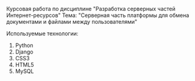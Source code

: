 Курсовая работа по дисциплине "Разработка серверных частей Интернет-ресурсов"
Тема: "Серверная часть платформы для обмена документами и файлами между пользователями"

Используемые технологии:
  1. Python
  2. Django
  3. CSS3
  4. HTML5
  5. MySQL 
